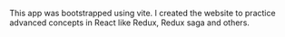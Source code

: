 This app was bootstrapped using vite.
I created the website to practice advanced concepts in React like Redux, Redux saga and others.
